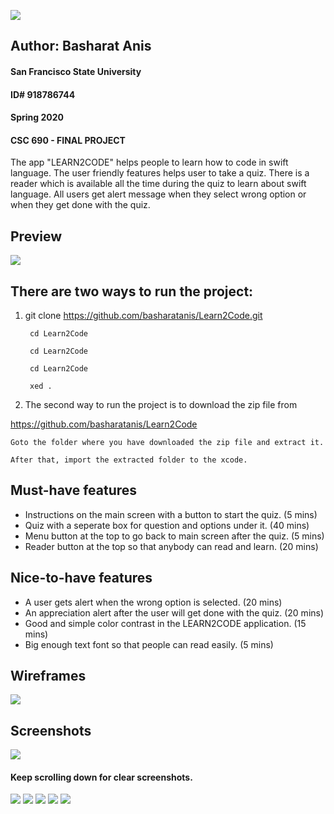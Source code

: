 ![](https://raw.githubusercontent.com/basharatanis/Learn2Code/master/Screenshots/LEARN2CODE.png##)
## Author: Basharat Anis 
#### San Francisco State University
#### ID# 918786744
#### Spring 2020 
#### CSC 690 - FINAL PROJECT

The app "LEARN2CODE" helps people to learn how to code in swift language.
The user friendly features helps user to take a quiz.
There is a reader which is available all the time during the quiz to learn about swift language. 
All users get alert message when they select wrong option or when they get done with the quiz. 

## Preview
![](https://raw.githubusercontent.com/basharatanis/Learn2Code/master/gif/recording.gif)

## There are two ways to run the project:

1. git clone https://github.com/basharatanis/Learn2Code.git 
    
        cd Learn2Code
  
        cd Learn2Code
  
        cd Learn2Code
    
        xed . 
  
2. The second way to run the project is to download the zip file from 

  https://github.com/basharatanis/Learn2Code
  
    Goto the folder where you have downloaded the zip file and extract it.
  
    After that, import the extracted folder to the xcode. 
    
    
## Must-have features
* Instructions on the main screen with a button to start the quiz. (5 mins)
* Quiz with a seperate box for question and options under it. (40 mins)
* Menu button at the top to go back to main screen after the quiz. (5 mins)
* Reader button at the top so that anybody can read and learn. (20 mins)


## Nice-to-have features
* A user gets alert when the wrong option is selected. (20 mins)
* An appreciation alert after the user will get done with the quiz. (20 mins)
* Good and simple color contrast in the LEARN2CODE application. (15 mins)
* Big enough text font so that people can read easily. (5 mins)
  
## Wireframes
![](https://raw.githubusercontent.com/basharatanis/Learn2Code/master/Wireframes/wireframesC.png)


## Screenshots
![](https://raw.githubusercontent.com/basharatanis/Learn2Code/master/Screenshots/Screenshots.png)

#### Keep scrolling down for clear screenshots.
![](https://raw.githubusercontent.com/basharatanis/Learn2Code/master/Screenshots/mainscreen.png)
![](https://raw.githubusercontent.com/basharatanis/Learn2Code/master/Screenshots/Quiz.png)
![](https://raw.githubusercontent.com/basharatanis/Learn2Code/master/Screenshots/Reader.png)
![](https://raw.githubusercontent.com/basharatanis/Learn2Code/master/Screenshots/Wrong.png)
![](https://raw.githubusercontent.com/basharatanis/Learn2Code/master/Screenshots/Done.png)

